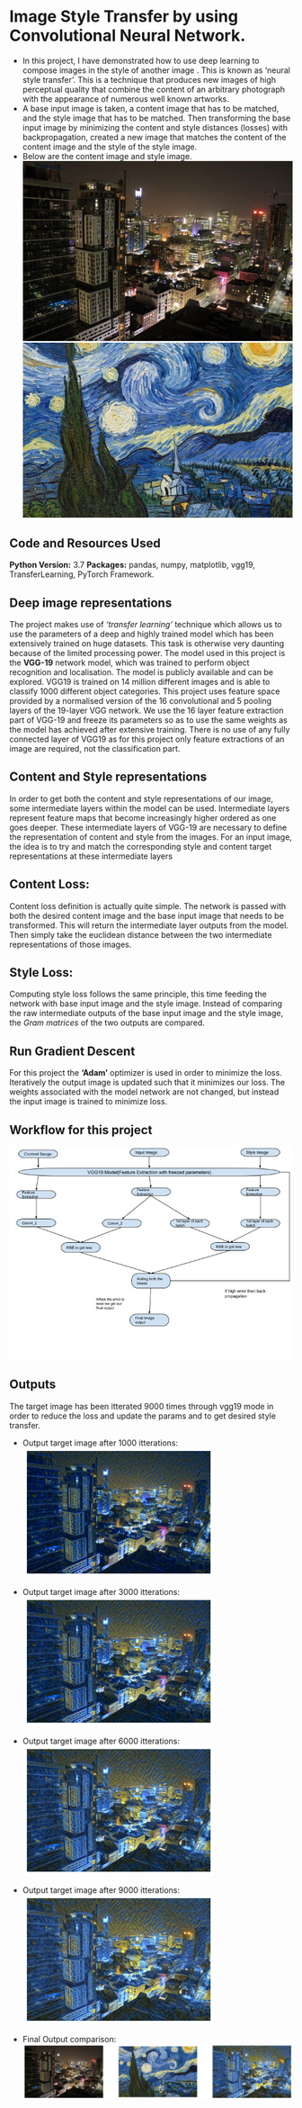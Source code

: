 # Image Style Transfer by using Convolutional Neural Network.
* In this project, I have demonstrated how to use deep learning to compose images in the style
of another image . This is known as ‘neural style transfer’. This is a technique that produces
new images of high perceptual quality that combine the content of an arbitrary photograph
with the appearance of numerous well known artworks.
* A base input image is taken, a content image that has to be matched, and the style image that 
has to be matched. Then transforming the base input image by minimizing the content and
style distances (losses) with backpropagation, created a new image that matches the content of
the content image and the style of the style image.
* Below are the content image and style image.
![alt text](https://github.com/vikasbhadoria69/Style_Transfer_Pytorch./blob/master/Images/City.jpg)![alt text](https://github.com/vikasbhadoria69/Style_Transfer_Pytorch./blob/master/Images/StarryNight.jpg)


## Code and Resources Used
**Python Version:** 3.7
**Packages:** pandas, numpy, matplotlib, vgg19, TransferLearning, PyTorch Framework. 

## Deep image representations
The project makes use of _‘transfer learning’_ technique which allows us to use the parameters
of a deep and highly trained model which has been extensively trained on huge datasets. This
task is otherwise very daunting because of the limited processing power. The model used in
this project is the **VGG-19** network model, which was trained to perform object recognition
and localisation. The model is publicly available and can be explored. VGG19 is trained on 14
million different images and is able to classify 1000 different object categories. This project
uses feature space provided by a normalised version of the 16 convolutional and 5 pooling
layers of the 19-layer VGG network. We use the 16 layer feature extraction part of VGG-19
and freeze its parameters so as to use the same weights as the model has achieved after
extensive training. There is no use of any fully connected layer of VGG19 as for this project
only feature extractions of an image are required, not the classification part.

## Content and Style representations
In order to get both the content and style representations of our image, some intermediate
layers within the model can be used. Intermediate layers represent feature maps that become
increasingly higher ordered as one goes deeper. These intermediate layers of VGG-19 are
necessary to define the representation of content and style from the images. For an input
image, the idea is to try and match the corresponding style and content target
representations at these intermediate layers

## Content Loss:
Content loss definition is actually quite simple. The network is passed with both the desired
content image and the base input image that needs to be transformed. This will return the
intermediate layer outputs from the model. Then simply take the euclidean distance between
the two intermediate representations of those images.

## Style Loss:
Computing style loss follows the same principle, this time feeding the network with base
input image and the style image. Instead of comparing the raw intermediate outputs of the
base input image and the style image, the _Gram matrices_ of the two outputs are compared.

## Run Gradient Descent
For this project the **‘Adam’** optimizer is used in order to minimize the loss. Iteratively the
output image is updated such that it minimizes our loss. The weights associated with the
model network are not changed, but instead the input image is trained to minimize loss.

## Workflow for this project

![alt text](https://github.com/vikasbhadoria69/Style_Transfer_Pytorch./blob/master/Images/Style_Transfer.jpg)

## Outputs

The target image has been itterated 9000 times through vgg19 mode in order to reduce the loss and update the params and to get desired style transfer.
* Output target image after 1000 itterations:
![alt text](https://github.com/vikasbhadoria69/Style_Transfer_Pytorch./blob/master/Images/style_feature1.png)

* Output target image after 3000 itterations:
![alt text](https://github.com/vikasbhadoria69/Style_Transfer_Pytorch./blob/master/Images/style_feature2.png)

* Output target image after 6000 itterations:
![alt text](https://github.com/vikasbhadoria69/Style_Transfer_Pytorch./blob/master/Images/style_feature3.png)

* Output target image after 9000 itterations:
![alt text](https://github.com/vikasbhadoria69/Style_Transfer_Pytorch./blob/master/Images/style_feature4.png)

* Final Output comparison:
![alt text](https://github.com/vikasbhadoria69/Style_Transfer_Pytorch./blob/master/Images/Style_image.png)


